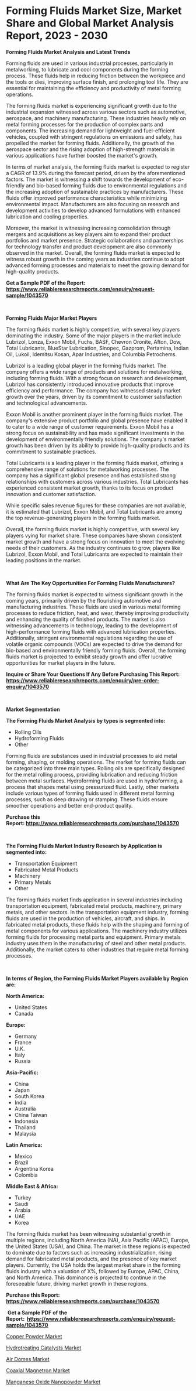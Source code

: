 <p><h1>Forming Fluids Market Size, Market Share and Global Market Analysis Report, 2023 - 2030</h1></p><p><strong>Forming Fluids Market Analysis and Latest Trends</strong></p>
<p><p>Forming fluids are used in various industrial processes, particularly in metalworking, to lubricate and cool components during the forming process. These fluids help in reducing friction between the workpiece and the tools or dies, improving surface finish, and prolonging tool life. They are essential for maintaining the efficiency and productivity of metal forming operations.</p><p>The forming fluids market is experiencing significant growth due to the industrial expansion witnessed across various sectors such as automotive, aerospace, and machinery manufacturing. These industries heavily rely on metal forming processes for the production of complex parts and components. The increasing demand for lightweight and fuel-efficient vehicles, coupled with stringent regulations on emissions and safety, has propelled the market for forming fluids. Additionally, the growth of the aerospace sector and the rising adoption of high-strength materials in various applications have further boosted the market's growth.</p><p>In terms of market analysis, the forming fluids market is expected to register a CAGR of 13.9% during the forecast period, driven by the aforementioned factors. The market is witnessing a shift towards the development of eco-friendly and bio-based forming fluids due to environmental regulations and the increasing adoption of sustainable practices by manufacturers. These fluids offer improved performance characteristics while minimizing environmental impact. Manufacturers are also focusing on research and development activities to develop advanced formulations with enhanced lubrication and cooling properties.</p><p>Moreover, the market is witnessing increasing consolidation through mergers and acquisitions as key players aim to expand their product portfolios and market presence. Strategic collaborations and partnerships for technology transfer and product development are also commonly observed in the market. Overall, the forming fluids market is expected to witness robust growth in the coming years as industries continue to adopt advanced forming processes and materials to meet the growing demand for high-quality products.</p></p>
<p><strong>Get a Sample PDF of the Report:&nbsp; <a href="https://www.reliableresearchreports.com/enquiry/request-sample/1043570">https://www.reliableresearchreports.com/enquiry/request-sample/1043570</a></strong></p>
<p>&nbsp;</p>
<p><strong>Forming Fluids Major Market Players</strong></p>
<p><p>The forming fluids market is highly competitive, with several key players dominating the industry. Some of the major players in the market include Lubrizol, Lonza, Exxon Mobil, Fuchs, BASF, Chevron Oronite, Afton, Dow, Total Lubricants, BlueStar Lubrication, Sinopec, Gazprom, Pertamina, Indian Oil, Lukoil, Idemitsu Kosan, Apar Industries, and Columbia Petrochems.</p><p>Lubrizol is a leading global player in the forming fluids market. The company offers a wide range of products and solutions for metalworking, including forming fluids. With a strong focus on research and development, Lubrizol has consistently introduced innovative products that improve efficiency and performance. The company has witnessed steady market growth over the years, driven by its commitment to customer satisfaction and technological advancements.</p><p>Exxon Mobil is another prominent player in the forming fluids market. The company's extensive product portfolio and global presence have enabled it to cater to a wide range of customer requirements. Exxon Mobil has a strong focus on sustainability and has made significant investments in the development of environmentally friendly solutions. The company's market growth has been driven by its ability to provide high-quality products and its commitment to sustainable practices.</p><p>Total Lubricants is a leading player in the forming fluids market, offering a comprehensive range of solutions for metalworking processes. The company has a significant global presence and has established strong relationships with customers across various industries. Total Lubricants has experienced consistent market growth, thanks to its focus on product innovation and customer satisfaction.</p><p>While specific sales revenue figures for these companies are not available, it is estimated that Lubrizol, Exxon Mobil, and Total Lubricants are among the top revenue-generating players in the forming fluids market.</p><p>Overall, the forming fluids market is highly competitive, with several key players vying for market share. These companies have shown consistent market growth and have a strong focus on innovation to meet the evolving needs of their customers. As the industry continues to grow, players like Lubrizol, Exxon Mobil, and Total Lubricants are expected to maintain their leading positions in the market.</p></p>
<p>&nbsp;</p>
<p><strong>What Are The Key Opportunities For Forming Fluids Manufacturers?</strong></p>
<p><p>The forming fluids market is expected to witness significant growth in the coming years, primarily driven by the flourishing automotive and manufacturing industries. These fluids are used in various metal forming processes to reduce friction, heat, and wear, thereby improving productivity and enhancing the quality of finished products. The market is also witnessing advancements in technology, leading to the development of high-performance forming fluids with advanced lubrication properties. Additionally, stringent environmental regulations regarding the use of volatile organic compounds (VOCs) are expected to drive the demand for bio-based and environmentally friendly forming fluids. Overall, the forming fluids market is projected to exhibit steady growth and offer lucrative opportunities for market players in the future.</p></p>
<p><strong>Inquire or Share Your Questions If Any Before Purchasing This Report: <a href="https://www.reliableresearchreports.com/enquiry/pre-order-enquiry/1043570">https://www.reliableresearchreports.com/enquiry/pre-order-enquiry/1043570</a></strong></p>
<p>&nbsp;</p>
<p><strong>Market Segmentation</strong></p>
<p><strong>The Forming Fluids Market Analysis by types is segmented into:</strong></p>
<p><ul><li>Rolling Oils</li><li>Hydroforming Fluids</li><li>Other</li></ul></p>
<p><p>Forming fluids are substances used in industrial processes to aid metal forming, shaping, or molding operations. The market for forming fluids can be categorized into three main types. Rolling oils are specifically designed for the metal rolling process, providing lubrication and reducing friction between metal surfaces. Hydroforming fluids are used in hydroforming, a process that shapes metal using pressurized fluid. Lastly, other markets include various types of forming fluids used in different metal forming processes, such as deep drawing or stamping. These fluids ensure smoother operations and better end-product quality.</p></p>
<p><strong>Purchase this Report:&nbsp;<a href="https://www.reliableresearchreports.com/purchase/1043570">https://www.reliableresearchreports.com/purchase/1043570</a></strong></p>
<p>&nbsp;</p>
<p><strong>The Forming Fluids Market Industry Research by Application is segmented into:</strong></p>
<p><ul><li>Transportation Equipment</li><li>Fabricated Metal Products</li><li>Machinery</li><li>Primary Metals</li><li>Other</li></ul></p>
<p><p>The forming fluids market finds application in several industries including transportation equipment, fabricated metal products, machinery, primary metals, and other sectors. In the transportation equipment industry, forming fluids are used in the production of vehicles, aircraft, and ships. In fabricated metal products, these fluids help with the shaping and forming of metal components for various applications. The machinery industry utilizes forming fluids for processing metal parts and equipment. Primary metals industry uses them in the manufacturing of steel and other metal products. Additionally, the market caters to other industries that require metal forming processes.</p></p>
<p>&nbsp;</p>
<p><strong>In terms of Region, the Forming Fluids Market Players available by Region are:</strong></p>
<p>
    <p> <strong> North America: </strong>
        <ul>
            <li>United States</li>
            <li>Canada</li>
        </ul>
        </p> 
    <p> <strong> Europe: </strong>
        <ul>
            <li>Germany</li>
            <li>France</li>
            <li>U.K.</li>
            <li>Italy</li>
            <li>Russia</li>
        </ul>
        </p> 
    <p> <strong> Asia-Pacific: </strong>
        <ul>
            <li>China</li>
            <li>Japan</li>
            <li>South Korea</li>
            <li>India</li>
            <li>Australia</li>
            <li>China Taiwan</li>
            <li>Indonesia</li>
            <li>Thailand</li>
            <li>Malaysia</li>
        </ul>
        </p> 
    <p> <strong> Latin America: </strong>
        <ul>
            <li>Mexico</li>
            <li>Brazil</li>
            <li>Argentina Korea</li>
            <li>Colombia</li>
        </ul>
        </p> 
    <p> <strong> Middle East & Africa: </strong>
        <ul>
            <li>Turkey</li>
            <li>Saudi</li>
            <li>Arabia</li>
            <li>UAE</li>
            <li>Korea</li>
        </ul>
    </p>
    </p>
<p><p>The forming fluids market has been witnessing substantial growth in multiple regions, including North America (NA), Asia Pacific (APAC), Europe, the United States (USA), and China. The market in these regions is expected to dominate due to factors such as increasing industrialization, rising demand for fabricated metal products, and the presence of key market players. Currently, the USA holds the largest market share in the forming fluids industry with a valuation of X%, followed by Europe, APAC, China, and North America. This dominance is projected to continue in the foreseeable future, driving market growth in these regions.</p></p>
<p><strong>Purchase this Report: <a href="https://www.reliableresearchreports.com/purchase/1043570">https://www.reliableresearchreports.com/purchase/1043570</a></strong></p>
<p>&nbsp;<strong>Get a Sample PDF of the Report:&nbsp;&nbsp;<a href="https://www.reliableresearchreports.com/enquiry/request-sample/1043570">https://www.reliableresearchreports.com/enquiry/request-sample/1043570</a></strong></p>
<p><strong></strong></p>
<p><p><a href="https://github.com/AKSHATREPORTPRIME/Market-Research-Report-List-2/blob/main/copper-powder-market.md">Copper Powder Market</a></p><p><a href="https://github.com/lilstefpacute/Market-Research-Report-List-2/blob/main/hydrotreating-catalysts-market.md">Hydrotreating Catalysts Market</a></p><p><a href="https://github.com/santosh758595/Market-Research-Report-List-2/blob/main/air-domes-market.md">Air Domes Market</a></p><p><a href="https://github.com/Chiragrp26/Market-Research-Report-List-2/blob/main/coaxial-magnetron-market.md">Coaxial Magnetron Market</a></p><p><a href="https://github.com/rexevange/Market-Research-Report-List-2/blob/main/manganese-oxide-nanopowder-market.md">Manganese Oxide Nanopowder Market</a></p></p>